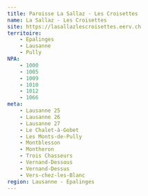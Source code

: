 ```yaml
---
title: Paroisse La Sallaz - Les Croisettes
name: La Sallaz - Les Croisettes
site: https://lasallazlescroisettes.eerv.ch
territoire:
    - Epalinges
    - Lausanne
    - Pully
NPA:
    - 1000
    - 1005
    - 1009
    - 1010
    - 1012
    - 1066
meta:
    - Lausanne 25
    - Lausanne 26
    - Lausanne 27
    - Le Chalet-à-Gobet
    - Les Monts-de-Pully
    - Montblesson
    - Montheron
    - Trois Chasseurs
    - Vernand-Dessous
    - Vernand-Dessus
    - Vers-chez-les-Blanc
region: Lausanne - Epalinges
---
```

